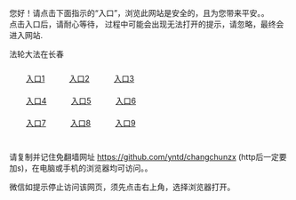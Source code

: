 您好！请点击下面指示的“入口”，浏览此网站是安全的，且为您带来平安。。 <br/>
点击入口后，请耐心等待， 过程中可能会出现无法打开的提示，请忽略，最终会进入网站. </br>

法轮大法在长春<br/>
<div style="padding:10px"><a style="margin:20px" target="_blank" href="https://dp9g6dz9r0wtw.cloudfront.net/2Qpsp?lheqty" id="ccLink1" rel="nofollow">入口1</a> <a target="_blank" style="margin:20px" href="https://d2fk9kg9p1kzn0.cloudfront.net/2Qpsp?druvtp" id="ccLink2" rel="nofollow">入口2</a> <a style="margin:20px" target="_blank" href="https://d2oy59fjm4j653.cloudfront.net/2Qpsp?igmoh" id="ccLink3" rel="nofollow">入口3</a></div>

<div style="padding:10px" ><a style="margin:20px" target="_blank" href="https://dp9g6dz9r0wtw.cloudfront.net/2Qpsp?lheqty" id="ccLink4" rel="nofollow">入口4</a> <a style="margin:20px" href="https://d2fk9kg9p1kzn0.cloudfront.net/2Qpsp?druvtp" target="_blank" id="ccLink5" rel="nofollow">入口5</a> <a style="margin:20px" href="https://d2oy59fjm4j653.cloudfront.net/2Qpsp?igmoh" target="_blank" id="ccLink6" rel="nofollow">入口6</a></div>

<div style="padding:10px"><a style="margin:20px" target="_blank" href="https://dp9g6dz9r0wtw.cloudfront.net/2Qpsp?lheqty" id="ccLink7" rel="nofollow">入口7</a> <a style="margin:20px" href="https://d2fk9kg9p1kzn0.cloudfront.net/2Qpsp?druvtp" target="_blank" id="ccLink8" rel="nofollow">入口8</a> <a style="margin:20px" target="_blank" href="https://d2oy59fjm4j653.cloudfront.net/2Qpsp?igmoh" id="ccLink9" rel="nofollow">入口9</a></div>

<br/>



请复制并记住免翻墙网址 https://github.com/yntd/changchunzx (http后一定要加s)，在电脑或手机的浏览器均可访问。。<br/>

微信如提示停止访问该网页，须先点击右上角，选择浏览器打开。

